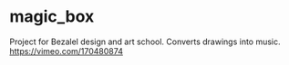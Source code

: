 # magic_box
Project for Bezalel design and art school.
Converts drawings into music.
https://vimeo.com/170480874 
